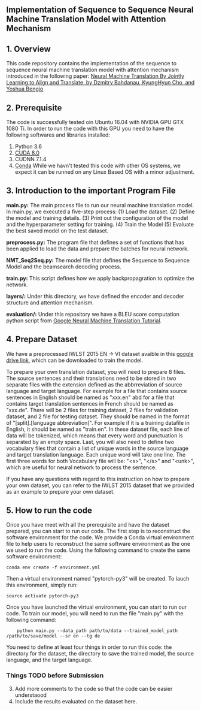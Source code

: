 ## Implementation of Sequence to Sequence Neural Machine Translation Model with Attention Mechanism
## 1. Overview
This code repository contains the implementation of the sequence to sequence neural machine translation model with attention mechanism introduced in the following paper:
[Neural Machine Translation By Jointly Learning to Align and Translate, by Dzmitry Bahdanau, KyungHyun Cho, and Yoshua Bengio](https://arxiv.org/pdf/1409.0473.pdf)
## 2. Prerequisite
The code is successfully tested oin Ubuntu 16.04 with NVIDIA GPU GTX 1080 Ti. In order to run the code with this GPU you need to have the following softwares and libraries installed:
1. Python 3.6
2. [CUDA 8.0](https://developer.nvidia.com/cuda-80-ga2-download-archive)
3. CUDNN 7.1.4
4. [Conda](https://conda.io/miniconda.html)
While we havn't tested this code with other OS systems, we expect it can be runned on any Linux Based OS with a minor adjustment. 
## 3. Introduction to the important Program File
__main.py:__ The main process file to run our neural machine translation model. In main.py, we executed a five-step process: (1) Load the dataset. (2) Define the model and training details. (3) Print out the configuration of the model and the hyperparameter setting for training. (4) Train the Model (5) Evaluate the best saved model on the test dataset. 

__preprocess.py:__ The program file that defines a set of functions that has been applied to load the data and prepare the batches for neural network.

__NMT_Seq2Seq.py:__ The model file that defines the Sequence to Sequence Model and the beamsearch decoding process.

__train.py:__ This script defines how we apply backpropagration to optimize the network. 

__layers/:__ Under this directory, we have defined the encoder and decoder structure and attention mechanism.

__evaluation/:__ Under this repository we have a BLEU score computation python script from [Google Neural Machine Translation Tutorial](https://github.com/tensorflow/nmt).
## 4. Prepare Dataset
We have a preprocessed IWLST 2015 EN -> VI dataset avaible in this [google drive link](https://drive.google.com/drive/folders/1DvnSJO4sFVspox4e8rWVZdRMb0s40HZb?usp=sharing), which can be downloaded to train the model. 

To prepare your own translation dataset, you will need to prepare 8 files. The source sentences and their translations need to be stored in two separate files with the extension defined as the abbrreviation of source language and target language. For example for a file that contains source sentences in English should be named as "xxx.en" abd for a file that contains target translation sentences in French should be named as "xxx.de". There will be 2 files for training dataset, 2 files for validation dataset, and 2 file for testing dataset. They should be named in the format of "[split].[language abbreviation]". For example if it is a training datafile in English, it should be named as "train.en". In these dataset file, each line of data will be tokenized, which means that every word and punctuation is separated by an empty space. Last, you will also need to define two vocabulary files that contain a list of unique words in the source language and target translation language. Each unique word will take one line. The first three words for both Vocabulary file will be: "\<s\>", "\</s\>" and "\<unk\>", which are useful for neural network to process the sentence. 

If you have any questions with regard to this instruction on how to prepare your own dataset, you can refer to the IWLST 2015 dataset that we provided as an example to prepare your own dataset. 

## 5. How to run the code
Once you have meet with all the prerequisite and have the dataset prepared, you can start to run our code. The first step is to reconstruct the software environment for the code. We provide a Conda virtual environment file to help users to reconstruct the same software environment as the one we used to run the code. Using the following command to create the same software environment:
```
conda env create -f environment.yml
```
Then a virtual environment named "pytorch-py3" will be created. To lauch this environment, simply run:
```
source activate pytorch-py3
```
Once you have launched the virtual environment, you can start to run our code. To train our model, you will need to run the file "main.py" with the following command:
```
	python main.py --data_path path/to/data --trained_model_path /path/to/save/model --sr en --tg de
```
You need to define at least four things in order to run this code: the directory for the dataset, the directory to save the trained model, the source language, and the target language.

### Things TODO before Submission
3. Add more comments to the code so that the code can be easier understaood
4. Include the results evaluated on the dataset here.
